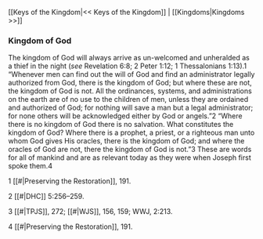 [[Keys of the Kingdom|<< Keys of the Kingdom]]  |  [[Kingdoms|Kingdoms >>]]

### Kingdom of God
The kingdom of God will always arrive as un-welcomed and unheralded as a thief in the night (*see* Revelation 6:8; 2 Peter 1:12; 1 Thessalonians 1:13).1 “Whenever men can find out the will of God and find an administrator legally authorized from God, there is the kingdom of God; but where these are not, the kingdom of God is not. All the ordinances, systems, and administrations on the earth are of no use to the children of men, unless they are ordained and authorized of God; for nothing will save a man but a legal administrator; for none others will be acknowledged either by God or angels.”2 “Where there is no kingdom of God there is no salvation. What constitutes the kingdom of God? Where there is a prophet, a priest, or a righteous man unto whom God gives His oracles, there is the kingdom of God; and where the oracles of God are not, there the kingdom of God is not.”3 These are words for all of mankind and are as relevant today as they were when Joseph first spoke them.4



1
[[#|Preserving the Restoration]], 191.


2
[[#|DHC]] 5:256–259.


3
[[#|TPJS]], 272; [[#|WJS]], 156, 159; WWJ, 2:213.


4
[[#|Preserving the Restoration]], 191.